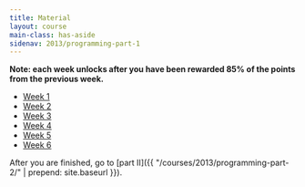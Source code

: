 ```yaml
---
title: Material
layout: course
main-class: has-aside
sidenav: 2013/programming-part-1
---
```

**Note: each week unlocks after you have been rewarded 85% of the points from the previous week.**

- [Week 1](http://mooc.cs.helsinki.fi/programming-part1/material-2013/week-1)
- [Week 2](http://mooc.cs.helsinki.fi/programming-part1/material-2013/week-2)
- [Week 3](http://mooc.cs.helsinki.fi/programming-part1/material-2013/week-3)
- [Week 4](http://mooc.cs.helsinki.fi/programming-part1/material-2013/week-4)
- [Week 5](http://mooc.cs.helsinki.fi/programming-part1/material-2013/week-5)
- [Week 6](http://mooc.cs.helsinki.fi/programming-part1/material-2013/week-6)

After you are finished, go to [part II]({{ "/courses/2013/programming-part-2/" | prepend: site.baseurl }}).